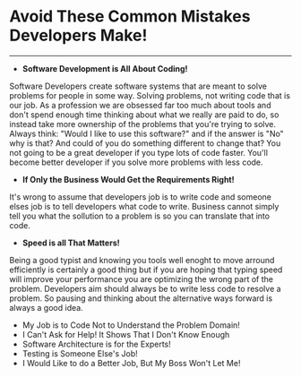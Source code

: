 # Avoid These Common Mistakes Developers Make!
---
 - **Software Development is All About Coding!**

Software Developers create software systems that are meant to solve problems for people in some way. Solving problems, not writing code that is our job. As a profession we are obsessed far too much about tools and don't spend enough time thinking about what we really are paid to do, so instead take more ownership of the problems that you're trying to solve. Always think: "Would I like to use this software?" and if the answer is "No" why is that? And could of you do something different to change that? You not going to be a great developer if you type lots of code faster. You'll become better developer if you solve more problems with less code.

 - **If Only the Business Would Get the Requirements Right!**
 
It's wrong to assume that developers job is to write code and someone elses job is to tell developers what code to write. Business cannot simply tell you what the sollution to a problem is so you can translate that into code.
 
 - **Speed is all That Matters!**

Being a good typist and knowing you tools well enoght to move arround efficiently is certainly a good thing but if you are hoping that typing speed will improve your performance you are optimizing the wrong part of the problem. Developers aim should always be to write less code to resolve a problem. So pausing and thinking about the alternative ways forward is always a good idea.

 - My Job is to Code Not to Understand the Problem Domain!
 - I Can't Ask for Help! It Shows That I Don't Know Enough
 - Software Architecture is for the Experts!
 - Testing is Someone Else's Job!
 - I Would Like to do a Better Job, But My Boss Won't Let Me!
